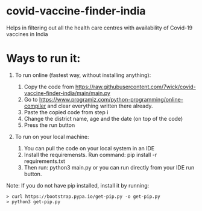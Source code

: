 # covid-vaccine-finder-india
Helps in filtering out all the health care centres with availability of Covid-19  vaccines in India


# Ways to run it:

1. To run online (fastest way, without installing anything):

    1. Copy the code from https://raw.githubusercontent.com/7wick/covid-vaccine-finder-india/main/main.py
    2. Go to https://www.programiz.com/python-programming/online-compiler and clear everything written there already.
    3. Paste the copied code from step i
    4. Change the district name, age and the date (on top of the code)
    5. Press the run button


2. To run on your local machine:

    1. You can pull the code on your local system in an IDE
    2. Install the requiremensts. Run command: pip install -r requirements.txt
    3. Then run: python3 main.py or you can run directly from your IDE run button.


Note:
 If you do not have pip installed, install it by running:

    > curl https://bootstrap.pypa.io/get-pip.py -o get-pip.py
    > python3 get-pip.py
